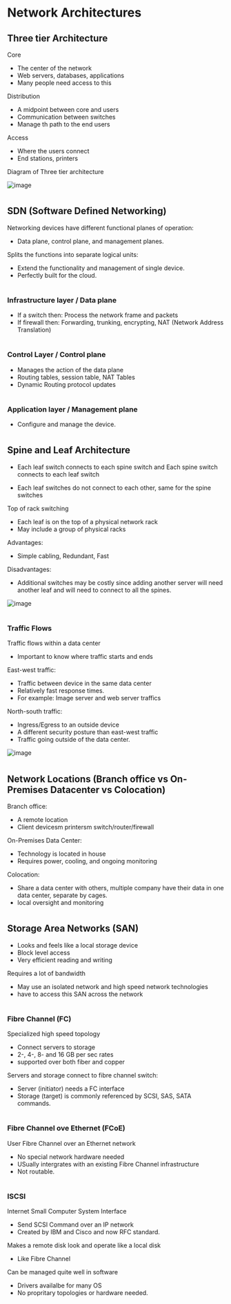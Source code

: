 # Network Architectures

## Three tier Architecture

Core 

- The center of the network
- Web servers, databases, applications
- Many people need access to this

Distribution

- A midpoint between core and users
- Communication between switches
- Manage th path to the end users

Access 

- Where the users connect
- End stations, printers

Diagram of Three tier architecture

![image](https://github.com/jefftsui1/Cybersecurity-Home-Labs/assets/46698661/15e35b34-e64f-44c7-8bda-5bd3d1b59af8)

#

## SDN (Software Defined Networking)

Networking devices have different functional planes of operation:

- Data plane, control plane, and management planes.

Splits the functions into separate logical units:

- Extend the functionality and management of single device.
- Perfectly built for the cloud.

#

### Infrastructure layer / Data plane

- If a switch then: Process the network frame and packets
- If firewall then: Forwarding, trunking, encrypting, NAT (Network Address Translation)

#

### Control Layer / Control plane

- Manages the action of the data plane
- Routing tables, session table, NAT Tables
- Dynamic Routing protocol updates

#

### Application layer / Management plane

- Configure and manage the device.

#

## Spine and Leaf Architecture

- Each leaf switch connects to each spine switch and Each spine switch connects to each leaf switch

- Each leaf switches do not connect to each other, same for the spine switches

Top of rack switching

- Each leaf is on the top of a physical network rack
- May include a group of physical racks

Advantages:
- Simple cabling, Redundant, Fast

Disadvantages:
- Additional switches may be costly since adding another server will need another leaf and will need to connect to all the spines.

![image](https://github.com/jefftsui1/Cybersecurity-Home-Labs/assets/46698661/ccee8c59-794a-4bee-83ef-b8409cb47240)

#

### Traffic Flows

Traffic flows within a data center
- Important to know where traffic starts and ends

East-west traffic:
- Traffic between device in the same data center
- Relatively fast response times.
- For example: Image server and web server traffics

North-south traffic:
- Ingress/Egress to an outside device
- A different security posture than east-west traffic
- Traffic going outside of the data center.

![image](https://github.com/jefftsui1/Cybersecurity-Home-Labs/assets/46698661/e00f42c2-f7ea-4a89-886c-8b8b1b24558c)

#

## Network Locations (Branch office vs On-Premises Datacenter vs Colocation)

Branch office:

- A remote location
- Client devicesm printersm switch/router/firewall

On-Premises Data Center:

- Technology is located in house
- Requires power, cooling, and ongoing monitoring

Colocation:

- Share a data center with others, multiple company have their data in one data center, separate by cages.
- local oversight and monitoring

#

## Storage Area Networks (SAN)

- Looks and feels like a local storage device
- Block level access
- Very efficient reading and writing

Requires a lot of bandwidth
- May use an isolated network and high speed network technologies
- have to access this SAN across the network

#

### Fibre Channel (FC)

Specialized high speed topology

- Connect servers to storage
- 2-, 4-, 8- and 16 GB per sec rates
- supported over both fiber and copper

Servers and storage connect to fibre channel switch:
- Server (initiator) needs a FC interface
- Storage (target) is commonly referenced by SCSI, SAS, SATA commands.

#

### Fibre Channel ove Ethernet (FCoE)

User Fibre Channel over an Ethernet network
- No special network hardware needed
- USually intergrates with an existing Fibre Channel infrastructure
- Not routable.

#

### ISCSI

Internet Small Computer System Interface

- Send SCSI Command over an IP network
- Created by IBM and Cisco and now RFC standard.

Makes a remote disk look and operate like a local disk
- Like Fibre Channel

Can be managed quite well in software
- Drivers availalbe for many OS
- No propritary topologies or hardware needed.

